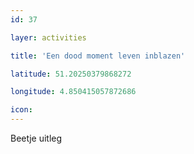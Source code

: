 ```yaml
---
id: 37

layer: activities

title: 'Een dood moment leven inblazen'

latitude: 51.20250379868272

longitude: 4.850415057872686

icon:
---
```


Beetje uitleg
